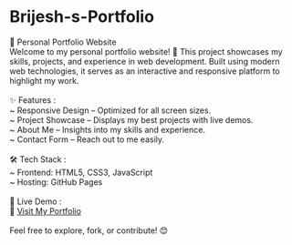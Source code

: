 ﻿# Brijesh-s-Portfolio
💼 Personal Portfolio Website <br>
Welcome to my personal portfolio website! 🚀 This project showcases my skills, projects, and experience in web development. Built using modern web technologies, it serves as an interactive and responsive platform to highlight my work.
<br><br>
✨ Features :<br>
~ Responsive Design – Optimized for all screen sizes.
<br>
~ Project Showcase – Displays my best projects with live demos.
<br>
~ About Me – Insights into my skills and experience.
<br>
~ Contact Form – Reach out to me easily.
<br><br>
🛠 Tech Stack :<br>
~ Frontend: HTML5, CSS3, JavaScript
<br>
~ Hosting: GitHub Pages
<br><br>
📌 Live Demo :<br>
🔗 [Visit My Portfolio]( https://brijeshrakholiya17.github.io/Brijesh-portfolio-website/ )
<br><br>
Feel free to explore, fork, or contribute! 😊
